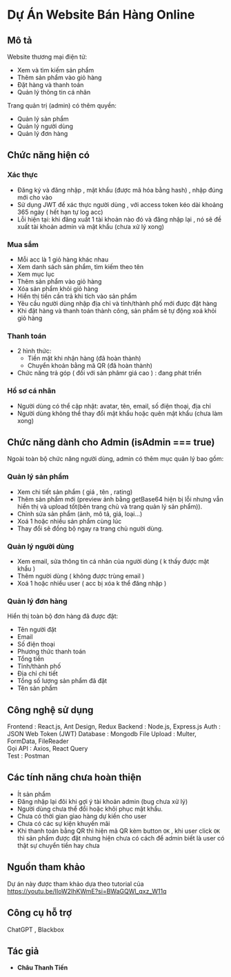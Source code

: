 # Dự Án Website Bán Hàng Online

## Mô tả
Website thương mại điện tử:
- Xem và tìm kiếm sản phẩm 
- Thêm sản phẩm vào giỏ hàng
- Đặt hàng và thanh toán
- Quản lý thông tin cá nhân

Trang quản trị (admin) có thêm quyền:
- Quản lý sản phẩm
- Quản lý người dùng
- Quản lý đơn hàng

## Chức năng hiện có 

###  Xác thực
- Đăng ký và đăng nhập , mật khẩu (được mã hóa bằng hash) , nhập đúng mới cho vào 
- Sử dụng JWT để xác thực người dùng , với access token kéo dài khoảng 365 ngày ( hết hạn tự log acc)
- Lỗi hiện tại: khi đăng xuất 1 tài khoản nào đó và đăng nhập lại , nó sẽ đề xuất tài khoản admin và mật khẩu (chưa xử lý xong)

### Mua sắm
- Mỗi acc là 1 giỏ hàng khác nhau 
- Xem danh sách sản phẩm, tìm kiếm theo tên 
- Xem mục lục 
- Thêm sản phẩm vào giỏ hàng
- Xóa sản phẩm khỏi giỏ hàng 
- Hiển thị tiền cần trả khi tích vào sản phẩm
- Yêu cầu người dùng nhập địa chỉ và tỉnh/thành phố mới được đặt hàng
- Khi đặt hàng và thanh toán thành công, sản phẩm sẽ tự động xoá khỏi giỏ hàng

### Thanh toán
- 2 hình thức:
  - Tiền mặt khi nhận hàng (đã hoàn thành)
  - Chuyển khoản bằng mã QR (đã hoàn thành)
- Chức năng trả góp ( đối với sản phâmr giá cao ) : đang phát triển

### Hồ sơ cá nhân
- Người dùng có thể cập nhật: avatar, tên, email, số điện thoại, địa chỉ
- Người dùng không thể thay đổi mật khẩu hoặc quên mật khẩu (chưa làm xong)

## Chức năng dành cho Admin (isAdmin === true)

Ngoài toàn bộ chức năng người dùng, admin có thêm mục quản lý bao gồm:

### Quản lý sản phẩm
- Xem chi tiết sản phẩm ( giá , tên , rating)
- Thêm sản phẩm mới (preview ảnh bằng getBase64 hiện bị lỗi nhưng vẫn hiển thị và upload tốt(bên trang chủ và trang quản lý sản phẩm)).
- Chỉnh sửa sản phẩm (ảnh, mô tả, giá, loại…)
- Xoá 1 hoặc nhiều sản phẩm cùng lúc
- Thay đổi sẽ đồng bộ ngay ra trang chủ người dùng.

### Quản lý người dùng
- Xem email, sửa thông tin cá nhân của người dùng ( k thấy được mật khẩu )
- Thêm người dùng ( không được trùng email )
- Xoá 1 hoặc nhiều user ( acc bị xóa k thể đăng nhập )

### Quản lý đơn hàng
Hiển thị toàn bộ đơn hàng đã được đặt:
- Tên người đặt
- Email
- Số điện thoại
- Phương thức thanh toán
- Tổng tiền
- Tỉnh/thành phố
- Địa chỉ chi tiết
- Tổng số lượng sản phẩm đã đặt 
- Tên sản phẩm 

## Công nghệ sử dụng
Frontend  : React.js, Ant Design, Redux
Backend : Node.js, Express.js
Auth : JSON Web Token (JWT)
Database : Mongodb
File Upload : Multer, FormData, FileReader  
Gọi API :  Axios, React Query      
Test : Postman         




## Các tính năng chưa hoàn thiện
- Ít sản phẩm
- Đăng nhập lại đôi khi gợi ý tài khoản admin (bug chưa xử lý)
- Người dùng chưa thể đổi hoặc khôi phục mật khẩu.
- Chưa có thời gian giao hàng dự kiến cho user
- Chưa có các sự kiện khuyến mãi 
- Khi thanh toán bằng QR thì hiện mã QR kèm button `OK` , khi user click `OK` 
thì sản phẩm được đặt nhưng hiện chưa có cách để admin biết là user có thật sự chuyển tiền hay chưa 

## Nguồn tham khảo
Dự án này được tham khảo dựa theo tutorial của https://youtu.be/IIoW2IhKWmE?si=BWaGQWl_qxz_W11q


## Công cụ hỗ trợ 
ChatGPT , Blackbox

## Tác giả
- **Châu Thanh Tiến**
